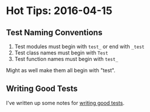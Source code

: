 # Hot Tips: 2016-04-15
## Test Naming Conventions
1. Test modules must begin with `test_` or end with `_test`
1. Test class names must begin with `Test`
1. Test function names must begin with `test_`

Might as well make them all begin with "test".

## Writing Good Tests
I've written up some notes for [writing good tests](/notes/writingtests.md).
